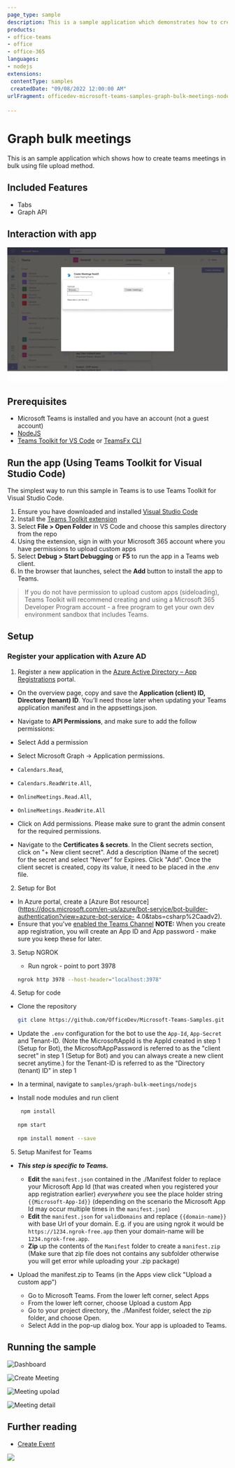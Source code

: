 ```yaml
---
page_type: sample
description: This is a sample application which demonstrates how to create meeting in bulk on Teams calendar through teams tab.
products:
- office-teams
- office
- office-365
languages:
- nodejs
extensions:
 contentType: samples
 createdDate: "09/08/2022 12:00:00 AM"
urlFragment: officedev-microsoft-teams-samples-graph-bulk-meetings-nodejs.

---
```


# Graph bulk meetings

This is an sample application which shows how to create teams meetings in bulk using file upload method.

## Included Features
* Tabs
* Graph API

## Interaction with app

![Bulk Meeting Gif](Images/BulkMeeting.gif)

## Prerequisites

- Microsoft Teams is installed and you have an account (not a guest account)
-  [NodeJS](https://nodejs.org/en/)
- [Teams Toolkit for VS Code](https://marketplace.visualstudio.com/items?itemName=TeamsDevApp.ms-teams-vscode-extension) or [TeamsFx CLI](https://learn.microsoft.com/microsoftteams/platform/toolkit/teamsfx-cli?pivots=version-one)

## Run the app (Using Teams Toolkit for Visual Studio Code)

The simplest way to run this sample in Teams is to use Teams Toolkit for Visual Studio Code.
1. Ensure you have downloaded and installed [Visual Studio Code](https://code.visualstudio.com/docs/setup/setup-overview)
1. Install the [Teams Toolkit extension](https://marketplace.visualstudio.com/items?itemName=TeamsDevApp.ms-teams-vscode-extension)
1. Select **File > Open Folder** in VS Code and choose this samples directory from the repo
1. Using the extension, sign in with your Microsoft 365 account where you have permissions to upload custom apps
1. Select **Debug > Start Debugging** or **F5** to run the app in a Teams web client.
1. In the browser that launches, select the **Add** button to install the app to Teams.
> If you do not have permission to upload custom apps (sideloading), Teams Toolkit will recommend creating and using a Microsoft 365 Developer Program account - a free program to get your own dev environment sandbox that includes Teams.

## Setup

### Register your application with Azure AD

1. Register a new application in the [Azure Active Directory – App Registrations](https://go.microsoft.com/fwlink/?linkid=2083908) portal.
  - On the overview page, copy and save the **Application (client) ID, Directory (tenant) ID**. You’ll need those later when updating your Teams application manifest and in the appsettings.json.
  - Navigate to **API Permissions**, and make sure to add the follow permissions:
  - Select Add a permission
  - Select Microsoft Graph -> Application permissions.
   - `Calendars.Read`,
   - `Calendars.ReadWrite.All`,
   - `OnlineMeetings.Read.All`,
   - `OnlineMeetings.ReadWrite.All`

  -  Click on Add permissions. Please make sure to grant the admin consent for the required permissions.

  -  Navigate to the **Certificates & secrets**. In the Client secrets section, click on "+ New client secret". Add a description (Name of the secret) for the secret and select “Never” for Expires. Click "Add". Once the client secret is created, copy its value, it need to be placed in the .env file.


 2. Setup for Bot
   - In Azure portal, create a [Azure Bot resource](https://docs.microsoft.com/en-us/azure/bot-service/bot-builder-authentication?view=azure-bot-service-  4.0&tabs=csharp%2Caadv2).
  - Ensure that you've [enabled the Teams Channel](https://docs.microsoft.com/en-us/azure/bot-service/channel-connect-teams?view=azure-bot-service-4.0)
  **NOTE:** When you create app registration, you will create an App ID and App password - make sure you keep these for later.

3. Setup NGROK
   - Run ngrok - point to port 3978

    ```bash
    ngrok http 3978 --host-header="localhost:3978"
    ```
4. Setup for code

  - Clone the repository

    ```bash
    git clone https://github.com/OfficeDev/Microsoft-Teams-Samples.git
    ```
  - Update the `.env` configuration for the bot to use the `App-Id`, `App-Secret` and Tenant-ID. (Note the MicrosoftAppId is the AppId created in step 1 (Setup for Bot), the MicrosoftAppPassword is referred to as the "client secret" in step 1 (Setup for Bot) and you can always create a new client secret anytime.) for the Tenant-ID is referred to as the "Directory (tenant) ID" in step 1
 
 - In a terminal, navigate to `samples/graph-bulk-meetings/nodejs`

 - Install node modules and run client 
   ```bash
    npm install
   ```

     ```bash
     npm start
    ```

    ```bash
   npm install moment --save
   ```
    
5. Setup Manifest for Teams
- __*This step is specific to Teams.*__
    - **Edit** the `manifest.json` contained in the ./Manifest folder to replace your Microsoft App Id (that was created when you registered your app registration earlier) *everywhere* you see the place holder string `{{Microsoft-App-Id}}` (depending on the scenario the Microsoft App Id may occur multiple times in the `manifest.json`)
    - **Edit** the `manifest.json` for `validDomains` and replace `{{domain-name}}` with base Url of your domain. E.g. if you are using ngrok it would be `https://1234.ngrok-free.app` then your domain-name will be `1234.ngrok-free.app`.
    - **Zip** up the contents of the `Manifest` folder to create a `manifest.zip` (Make sure that zip file does not contains any subfolder otherwise you will get error while uploading your .zip package)

- Upload the manifest.zip to Teams (in the Apps view click "Upload a custom app")
   - Go to Microsoft Teams. From the lower left corner, select Apps
   - From the lower left corner, choose Upload a custom App
   - Go to your project directory, the ./Manifest folder, select the zip folder, and choose Open.
   - Select Add in the pop-up dialog box. Your app is uploaded to Teams.

## Running the sample

![Dashboard](Images/Dashboard.png)

![Create Meeting](Images/CreateMeeting.png)

![Meeting upolad](Images/MeetingDetailUpload.png)

![Meeting detail](Images/MeetingDetail.png)


## Further reading
- [Create Event](https://docs.microsoft.com/en-us/graph/api/user-post-events?view=graph-rest-1.0&tabs=javascript)


<img src="https://pnptelemetry.azurewebsites.net/microsoft-teams-samples/samples/graph-bulk-meetings-nodejs" />